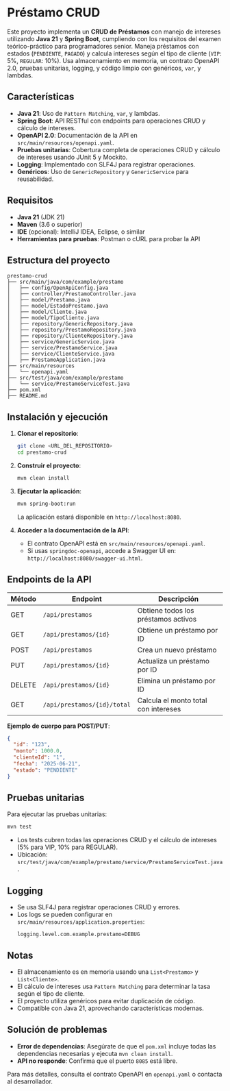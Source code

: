 # Préstamo CRUD

Este proyecto implementa un **CRUD de Préstamos** con manejo de intereses utilizando **Java 21** y **Spring Boot**, cumpliendo con los requisitos del examen teórico-práctico para programadores senior. Maneja préstamos con estados (`PENDIENTE`, `PAGADO`) y calcula intereses según el tipo de cliente (`VIP`: 5%, `REGULAR`: 10%). Usa almacenamiento en memoria, un contrato OpenAPI 2.0, pruebas unitarias, logging, y código limpio con genéricos, `var`, y lambdas.

## Características
- **Java 21**: Uso de `Pattern Matching`, `var`, y lambdas.
- **Spring Boot**: API RESTful con endpoints para operaciones CRUD y cálculo de intereses.
- **OpenAPI 2.0**: Documentación de la API en `src/main/resources/openapi.yaml`.
- **Pruebas unitarias**: Cobertura completa de operaciones CRUD y cálculo de intereses usando JUnit 5 y Mockito.
- **Logging**: Implementado con SLF4J para registrar operaciones.
- **Genéricos**: Uso de `GenericRepository` y `GenericService` para reusabilidad.

## Requisitos
- **Java 21** (JDK 21)
- **Maven** (3.6 o superior)
- **IDE** (opcional): IntelliJ IDEA, Eclipse, o similar
- **Herramientas para pruebas**: Postman o cURL para probar la API

## Estructura del proyecto
```
prestamo-crud
├── src/main/java/com/example/prestamo
│   ├── config/OpenApiConfig.java
│   ├── controller/PrestamoController.java
│   ├── model/Prestamo.java
│   ├── model/EstadoPrestamo.java
│   ├── model/Cliente.java
│   ├── model/TipoCliente.java
│   ├── repository/GenericRepository.java
│   ├── repository/PrestamoRepository.java
│   ├── repository/ClienteRepository.java
│   ├── service/GenericService.java
│   ├── service/PrestamoService.java
│   ├── service/ClienteService.java
│   ├── PrestamoApplication.java
├── src/main/resources
│   └── openapi.yaml
├── src/test/java/com/example/prestamo
│   └── service/PrestamoServiceTest.java
├── pom.xml
├── README.md
```

## Instalación y ejecución
1. **Clonar el repositorio**:
   ```bash
   git clone <URL_DEL_REPOSITORIO>
   cd prestamo-crud
   ```

2. **Construir el proyecto**:
   ```bash
   mvn clean install
   ```

3. **Ejecutar la aplicación**:
   ```bash
   mvn spring-boot:run
   ```
   La aplicación estará disponible en `http://localhost:8080`.

4. **Acceder a la documentación de la API**:
   - El contrato OpenAPI está en `src/main/resources/openapi.yaml`.
   - Si usas `springdoc-openapi`, accede a Swagger UI en: `http://localhost:8080/swagger-ui.html`.

## Endpoints de la API
| Método | Endpoint                     | Descripción                             |
|--------|------------------------------|-----------------------------------------|
| GET    | `/api/prestamos`             | Obtiene todos los préstamos activos     |
| GET    | `/api/prestamos/{id}`        | Obtiene un préstamo por ID              |
| POST   | `/api/prestamos`             | Crea un nuevo préstamo                  |
| PUT    | `/api/prestamos/{id}`        | Actualiza un préstamo por ID            |
| DELETE | `/api/prestamos/{id}`        | Elimina un préstamo por ID              |
| GET    | `/api/prestamos/{id}/total`  | Calcula el monto total con intereses    |

**Ejemplo de cuerpo para POST/PUT**:
```json
{
  "id": "123",
  "monto": 1000.0,
  "clienteId": "1",
  "fecha": "2025-06-21",
  "estado": "PENDIENTE"
}
```

## Pruebas unitarias
Para ejecutar las pruebas unitarias:
```bash
mvn test
```
- Los tests cubren todas las operaciones CRUD y el cálculo de intereses (5% para VIP, 10% para REGULAR).
- Ubicación: `src/test/java/com/example/prestamo/service/PrestamoServiceTest.java`.

## Logging
- Se usa SLF4J para registrar operaciones CRUD y errores.
- Los logs se pueden configurar en `src/main/resources/application.properties`:
  ```properties
  logging.level.com.example.prestamo=DEBUG
  ```

## Notas
- El almacenamiento es en memoria usando una `List<Prestamo>` y `List<Cliente>`.
- El cálculo de intereses usa `Pattern Matching` para determinar la tasa según el tipo de cliente.
- El proyecto utiliza genéricos para evitar duplicación de código.
- Compatible con Java 21, aprovechando características modernas.

## Solución de problemas
- **Error de dependencias**: Asegúrate de que el `pom.xml` incluye todas las dependencias necesarias y ejecuta `mvn clean install`.
- **API no responde**: Confirma que el puerto `8085` está libre.

Para más detalles, consulta el contrato OpenAPI en `openapi.yaml` o contacta al desarrollador.
